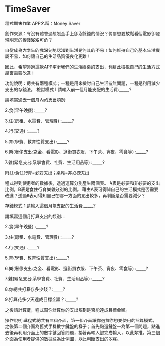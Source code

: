 # TimeSaver
程式期末作業
APP名稱：Money Saver

創作來源：有沒有體會過想剋金手上卻沒餘錢的情況？偶爾想要放鬆看個電影卻發現明天的餐錢岌岌可危？

自從成為大學生的我深刻地認知到生活是何其的不易！如何維持自己的基本生活實屬不易，如何讓自己的生活品質優良化更難！

因此，希望透過這款APP平衡我們的生活娛樂的支出，也藉此檢視自己的生活方式是否需要改進！

功能說明：總共有兩種模式；一種是用來檢討自己生活有無問題，一種是利用減少支出的存錢法。
檢討模式
1.請輸入前一個月能支配的生活費:_____?

請填寫過去一個月內的支出類別:

2.食(早午晚餐):_____?

3.住(房租、水電費、管理費) :_____?

4.行(交通) :_____?

5.育(學費、教育性質支出) :_____?

6.樂(奢侈支出:克金、看電影、逛街買衣服、下午茶、宵夜、零食等) :_____?

7.雜(緊急支出:系學會費、社費、生活用品等) :_____?

附註:食住行育=必要支出；樂雜=非必要支出

程式得到使用者的數據後，透過運算分別產生兩個表。
A表是必要和非必要的支出比例，B表是食住行育樂雜分別的比例。
藉由A表可得知自己的生活模式是否需要改進？透過B表可得知自己在哪一方面的支出較多，再判斷是否需要減少？

存錢模式
1.請輸入這個月能支配的生活費:_____?

請填寫這個月打算支出的類別: :

2.食(早午晚餐) :_____?

3.住(房租、水電費、管理費) :_____?

4.行(交通) :_____?

5.育(學費、教育性質支出) :_____?

6.樂(奢侈支出:克金、看電影、逛街買衣服、下午茶、宵夜、零食等) :_____?

7.雜(緊急支出:系學會費、社費、生活用品等) :_____?

8.你總共打算存多少錢？:_____?

9.打算花多少天達成目標金額？:_____?

之後請計算鍵，程式幫你計算你的支出規劃是否能達成目標金額。

操作說明:此程式總共有三個介面，第一個介面讓你選擇你想要使用的計算模式，之後第二個介面為舊式手機數字鍵盤的樣子；首先點選鍵盤一為第一個問題，點進去後再利用介面上的數字鍵回答問題，接著再輸入鍵完成輸入，以此類推。第三個介面為使用者提供的數據成為比例圖，以此判斷支出的多寡。
